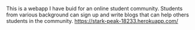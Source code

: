 This is a webapp I have buid for an online student community.
Students from various background can sign up and write blogs that can help others students in the community.
https://stark-peak-18233.herokuapp.com/
